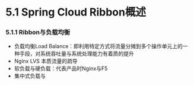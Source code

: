 # 5.1 Spring Cloud Ribbon概述

### 5.1.1 Ribbon与负载均衡

- 负载均衡Load Balance：即利用特定方式将流量分摊到多个操作单元上的一种手段，对系统吞吐量与系统处理能力有着质的提升
- Nginx LVS 本质流量的疏导
- 软负载与硬负载：代表产品时Nginx与F5
- 集中式负载与
